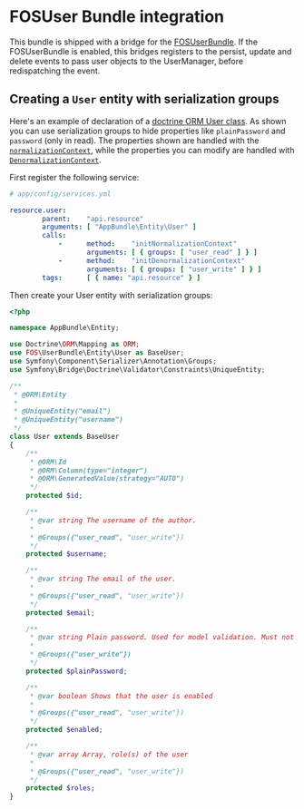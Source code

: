 # FOSUser Bundle integration

This bundle is shipped with a bridge for the [FOSUserBundle](https://github.com/FriendsOfSymfony/FOSUserBundle). If the FOSUserBundle is enabled, this bridges registers to the persist, update and delete events to pass user objects to the UserManager, before redispatching the event. 

## Creating a `User` entity with serialization groups

Here's an example of declaration of a [doctrine ORM User class](https://github.com/FriendsOfSymfony/FOSUserBundle/blob/master/Resources/doc/index.md#a-doctrine-orm-user-class). As shown you can use serialization groups to hide properties like `plainPassword` and `password` (only in read). The properties shown are handled with the [`normalizationContext`](serialization-groups-and-relations.md#normalization), while the properties you can modify are handled with [`DenormalizationContext`](serialization-groups-and-relations.md#denormalization).

First register the following service:

```yaml
# app/config/services.yml

resource.user:
        parent:    "api.resource"
        arguments: [ "AppBundle\Entity\User" ]
        calls:
            -      method:    "initNormalizationContext"
                   arguments: [ { groups: [ "user_read" ] } ]
            -      method:    "initDenormalizationContext"
                   arguments: [ { groups: [ "user_write" ] } ]
        tags:      [ { name: "api.resource" } ]
```

Then create your User entity with serialization groups:

```php
<?php

namespace AppBundle\Entity;

use Doctrine\ORM\Mapping as ORM;
use FOS\UserBundle\Entity\User as BaseUser;
use Symfony\Component\Serializer\Annotation\Groups;
use Symfony\Bridge\Doctrine\Validator\Constraints\UniqueEntity;

/**
 * @ORM\Entity
 *
 * @UniqueEntity("email")
 * @UniqueEntity("username")
 */
class User extends BaseUser
{
    /**
     * @ORM\Id
     * @ORM\Column(type="integer")
     * @ORM\GeneratedValue(strategy="AUTO")
     */
    protected $id;

    /**
     * @var string The username of the author.
     *
     * @Groups({"user_read", "user_write"})
     */
    protected $username;

    /**
     * @var string The email of the user.
     *
     * @Groups({"user_read", "user_write"})
     */
    protected $email;

    /**
     * @var string Plain password. Used for model validation. Must not be persisted.
     *
     * @Groups({"user_write"})
     */
    protected $plainPassword;

    /**
     * @var boolean Shows that the user is enabled
     *
     * @Groups({"user_read", "user_write"})
     */
    protected $enabled;

    /**
     * @var array Array, role(s) of the user
     *
     * @Groups({"user_read", "user_write"})
     */
    protected $roles;
}
```
